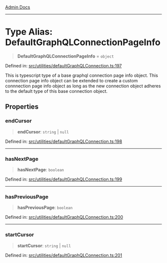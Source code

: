 [Admin Docs](/)

***

# Type Alias: DefaultGraphQLConnectionPageInfo

> **DefaultGraphQLConnectionPageInfo** = `object`

Defined in: [src/utilities/defaultGraphQLConnection.ts:197](https://github.com/PurnenduMIshra129th/talawa-api/blob/6dd1cb0af1891b88aa61534ec8a6180536cd264f/src/utilities/defaultGraphQLConnection.ts#L197)

This is typescript type of a base graphql connection page info object. This connection page info object can be extended to create a custom connnection page info object as long as the new connection object adheres to the default type of this base connection object.

## Properties

### endCursor

> **endCursor**: `string` \| `null`

Defined in: [src/utilities/defaultGraphQLConnection.ts:198](https://github.com/PurnenduMIshra129th/talawa-api/blob/6dd1cb0af1891b88aa61534ec8a6180536cd264f/src/utilities/defaultGraphQLConnection.ts#L198)

***

### hasNextPage

> **hasNextPage**: `boolean`

Defined in: [src/utilities/defaultGraphQLConnection.ts:199](https://github.com/PurnenduMIshra129th/talawa-api/blob/6dd1cb0af1891b88aa61534ec8a6180536cd264f/src/utilities/defaultGraphQLConnection.ts#L199)

***

### hasPreviousPage

> **hasPreviousPage**: `boolean`

Defined in: [src/utilities/defaultGraphQLConnection.ts:200](https://github.com/PurnenduMIshra129th/talawa-api/blob/6dd1cb0af1891b88aa61534ec8a6180536cd264f/src/utilities/defaultGraphQLConnection.ts#L200)

***

### startCursor

> **startCursor**: `string` \| `null`

Defined in: [src/utilities/defaultGraphQLConnection.ts:201](https://github.com/PurnenduMIshra129th/talawa-api/blob/6dd1cb0af1891b88aa61534ec8a6180536cd264f/src/utilities/defaultGraphQLConnection.ts#L201)
